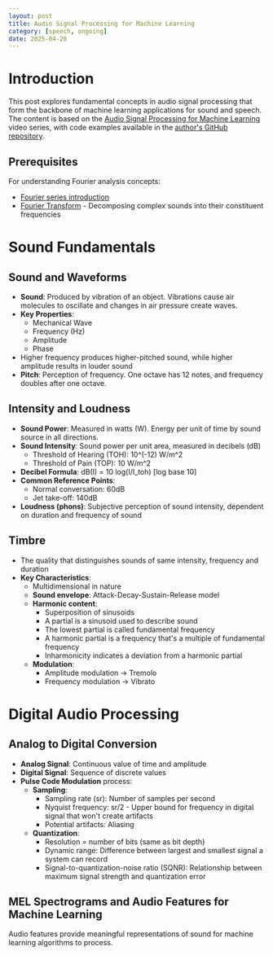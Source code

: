 ```yaml
---
layout: post
title: Audio Signal Processing for Machine Learning
category: [speech, ongoing]
date: 2025-04-28
---
```


# Introduction

This post explores fundamental concepts in audio signal processing that form the backbone of machine learning applications for sound and speech. The content is based on the [Audio Signal Processing for Machine Learning](https://www.youtube.com/watch?v=iCwMQJnKk2c&list=PL-wATfeyAMNqIee7cH3q1bh4QJFAaeNv0) video series, with code examples available in the [author's GitHub repository](https://github.com/musikalkemist/AudioSignalProcessingForML/tree/master).

## Prerequisites

For understanding Fourier analysis concepts:
- [Fourier series introduction](https://www.youtube.com/watch?v=UKHBWzoOKsY)
- [Fourier Transform](https://www.youtube.com/watch?v=spUNpyF58BY) - Decomposing complex sounds into their constituent frequencies

# Sound Fundamentals

## Sound and Waveforms
- **Sound**: Produced by vibration of an object. Vibrations cause air molecules to oscillate and changes in air pressure create waves.
- **Key Properties**:
  - Mechanical Wave
  - Frequency (Hz)
  - Amplitude
  - Phase
- Higher frequency produces higher-pitched sound, while higher amplitude results in louder sound
- **Pitch**: Perception of frequency. One octave has 12 notes, and frequency doubles after one octave.

## Intensity and Loudness
- **Sound Power**: Measured in watts (W). Energy per unit of time by sound source in all directions.
- **Sound Intensity**: Sound power per unit area, measured in decibels (dB)
  - Threshold of Hearing (TOH): 10^(-12) W/m^2
  - Threshold of Pain (TOP): 10 W/m^2
- **Decibel Formula**: dB(I) = 10 log(I/I_toh) [log base 10]
- **Common Reference Points**:
  - Normal conversation: 60dB
  - Jet take-off: 140dB
- **Loudness (phons)**: Subjective perception of sound intensity, dependent on duration and frequency of sound

## Timbre
- The quality that distinguishes sounds of same intensity, frequency and duration
- **Key Characteristics**:
  - Multidimensional in nature
  - **Sound envelope**: Attack-Decay-Sustain-Release model
  - **Harmonic content**:
    - Superposition of sinusoids
    - A partial is a sinusoid used to describe sound
    - The lowest partial is called fundamental frequency
    - A harmonic partial is a frequency that's a multiple of fundamental frequency
    - Inharmonicity indicates a deviation from a harmonic partial
  - **Modulation**:
    - Amplitude modulation → Tremolo
    - Frequency modulation → Vibrato

# Digital Audio Processing

## Analog to Digital Conversion
- **Analog Signal**: Continuous value of time and amplitude
- **Digital Signal**: Sequence of discrete values
- **Pulse Code Modulation** process:
  - **Sampling**:
    - Sampling rate (sr): Number of samples per second
    - Nyquist frequency: sr/2 - Upper bound for frequency in digital signal that won't create artifacts
    - Potential artifacts: Aliasing
  - **Quantization**:
    - Resolution = number of bits (same as bit depth)
    - Dynamic range: Difference between largest and smallest signal a system can record
    - Signal-to-quantization-noise ratio (SQNR): Relationship between maximum signal strength and quantization error

## MEL Spectrograms and Audio Features for Machine Learning
Audio features provide meaningful representations of sound for machine learning algorithms to process.